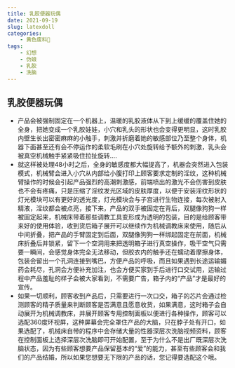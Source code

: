 ```yaml
---
title: 乳胶便器玩偶
date: 2021-09-19
slug: latexdoll
categories:
    - 黄色废料🧸
tags:
    - 幻想
    - 伪娘
    - 乳胶
    - 洗脑
---
```


## 乳胶便器玩偶

* 产品会被强制固定在一个机器上，温暖的乳胶液体从下到上缓缓的覆盖住她的全身，把她变成一个乳胶娃娃，小穴和乳头的形状也会变得更明显，这时乳胶内壁生长出密密麻麻的小触手，刺激并折磨着她的敏感部位乃至整个身体，机器下面甚至还有会不停运作的柔软毛刷在小穴处旋转给予额外的刺激，乳头会被真空机械触手紧紧吸住拉扯旋转....
* 就这样被处理48小时之后，全身的敏感度都大幅提高了，机器会突然进入包装模式，机械臂会进入小穴从内部给小腹打印上顾客要求定制的淫纹，这种机械臂操作的时候会引起产品强烈的高潮刺激感，前端喷出的激光不会伤害到皮肤也不会有疼痛，只是压缩了淫纹发光区域的皮肤厚度，以便于安装淫纹形状的灯光模块可以有更好的透光度，灯光模块会与子宫进行生物连接，每次被射入精液，淫纹都会被点亮，接下来，产品的双手被固定在背后，双腿像狗狗一样被固定起来，机械床带着那些调教工具变形成为透明的包装，目的是给顾客带来好的使用体验，收到货后箱子展开可以继续作为机械调教床来使用，随后从中间折叠，把产品的手臂固定到后面，双腿像狗狗一样绑起固定在前面，机械床折叠后并锁紧，留下一个空洞用来把透明箱子进行真空操作，吸干空气只需要一瞬间，会感觉身体完全无法移动，但胶衣内的触手还在蠕动着摩擦身体，包装会留出一个孔洞连接到嘴巴，方便产品的呼吸，而且如果遇到长途运输媚药会耗尽，孔洞会方便补充加注，也会方便买家到手后进行口交试用，运输过程中产品羞耻的样子会被大家看到，不需要广告，箱子内的“产品”才是最好的宣传。
* 如果一切顺利，顾客收到产品后，只需要进行一次口交，箱子的芯片会通过检测顾客的精子质量来判断顾客是否满意且愿意收货，如果满意，这时箱子会自动展开为机械调教床，并展开顾客专用控制面板以便进行各种操作，顾客可以选配360度环视屏，这种屏幕会完全罩住产品的大脑，只在脖子处有开口，如果选配了，机械床自带的程序中会存储大量的性器深层次洗脑视频资料，顾客在控制面板上选择深层次洗脑即可开始配置，至于为什么不是出厂既深层次洗脑状态，因为有些顾客想要产品保留基本的“爱”的能力，甚至有些顾客会和我们的产品结婚，所以如果您想要无下限的产品的话，您记得要选配这个哦。
